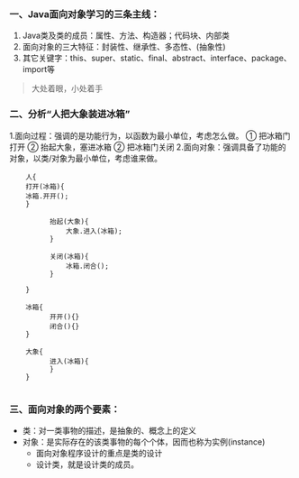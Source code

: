   ### 一、Java面向对象学习的三条主线：
  1. Java类及类的成员：属性、方法、构造器；代码块、内部类
  2. 面向对象的三大特征：封装性、继承性、多态性、(抽象性)
  3. 其它关键字：this、super、static、final、abstract、interface、package、import等
  
  > 大处着眼，小处着手

 ### 二、分析“人把大象装进冰箱” 
  1.面向过程：强调的是功能行为，以函数为最小单位，考虑怎么做。
     ① 把冰箱门打开
     ② 抬起大象，塞进冰箱
     ② 把冰箱门关闭
  2.面向对象：强调具备了功能的对象，以类/对象为最小单位，考虑谁来做。
   
  ```
      人{
      打开(冰箱){
      冰箱.开开();
      }

            抬起(大象){
                大象.进入(冰箱);
            }

            关闭(冰箱){
                冰箱.闭合();
            }

      }

      冰箱{
            开开(){}
            闭合(){}
      }

      大象{
            进入(冰箱){
            }
      }
    
  ```

 ### 三、面向对象的两个要素：
  - 类：对一类事物的描述，是抽象的、概念上的定义
  - 对象：是实际存在的该类事物的每个个体，因而也称为实例(instance)
      - 面向对象程序设计的重点是类的设计
      - 设计类，就是设计类的成员。